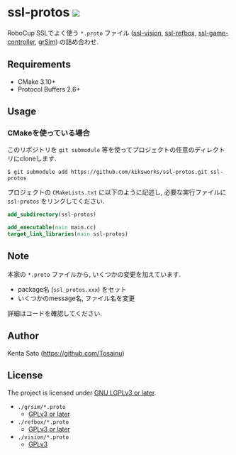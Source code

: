 # ssl-protos ![](https://github.com/kiksworks/ssl-protos/workflows/Build/badge.svg)

RoboCup SSLでよく使う `*.proto` ファイル ([ssl-vision][], [ssl-refbox][], [ssl-game-controller][], [grSim][]) の詰め合わせ.

## Requirements

- CMake 3.10+
- Protocol Buffers 2.6+

## Usage

### CMakeを使っている場合

このリポジトリを `git submodule` 等を使ってプロジェクトの任意のディレクトリにcloneします.

```
$ git submodule add https://github.com/kiksworks/ssl-protos.git ssl-protos
```

プロジェクトの `CMakeLists.txt` に以下のように記述し, 必要な実行ファイルに `ssl-protos` をリンクしてください.

```cmake
add_subdirectory(ssl-protos)

add_executable(main main.cc)
target_link_libraries(main ssl-protos)
```

## Note

本家の `*.proto` ファイルから, いくつかの変更を加えています.

- package名 (`ssl_protos.xxx`) をセット
- いくつかのmessage名, ファイル名を変更

詳細はコードを確認してください.

## Author

Kenta Sato (<https://github.com/Tosainu>)

## License

The project is licensed under [GNU LGPLv3 or later](LICENSE).

- `./grsim/*.proto`
  - [GPLv3 or later](https://github.com/mani-monaj/grSim/blob/master/LICENSE.md)
- `./refbox/*.proto`
  - [GPLv3 or later](https://github.com/RoboCup-SSL/ssl-game-controller/blob/master/LICENSE)
- `./vision/*.proto`
  - [GPLv3](https://github.com/RoboCup-SSL/ssl-vision/blob/master/COPYING)

[ssl-vision]: https://github.com/RoboCup-SSL/ssl-vision
[ssl-refbox]: https://github.com/RoboCup-SSL/ssl-refbox
[grSim]:      https://github.com/mani-monaj/grSim
[ssl-game-controller]: https://github.com/RoboCup-SSL/ssl-game-controller

